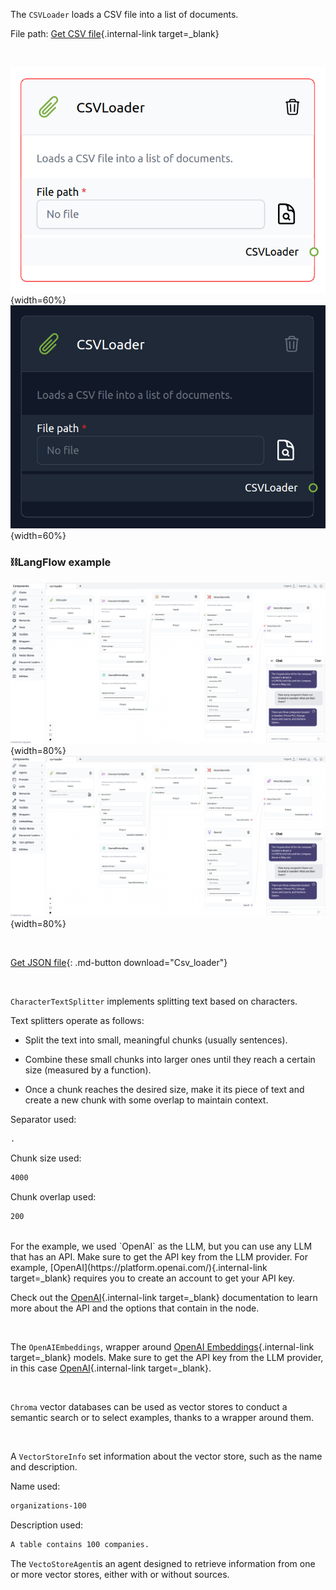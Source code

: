 The `CSVLoader` loads a CSV file into a list of documents.

File path: [Get CSV file](data/organizations-100.csv){.internal-link target=_blank}

<br>

![Description](img/single_node/csv_loader.png#only-light){width=60%}
![Description](img/single_node/csv_loader2.png#only-dark){width=60%}

### ⛓️LangFlow example

![Description](img/csv-loader.png#only-dark){width=80%}
![Description](img/csv-loader.png#only-light){width=80%}

<br>

[Get JSON file](data/Csv_loader.json){: .md-button download="Csv_loader"} 

<br>

`CharacterTextSplitter` implements splitting text based on characters. 

Text splitters operate as follows:

- Split the text into small, meaningful chunks (usually sentences).

- Combine these small chunks into larger ones until they reach a certain size (measured by a function).

- Once a chunk reaches the desired size, make it its piece of text and create a new chunk with some overlap to maintain context.

Separator used:
``` txt
.
```

Chunk size used:
``` txt
4000
```

Chunk overlap used:
``` txt
200
```

<br>
For the example, we used `OpenAI` as the LLM, but you can use any LLM that has an API. Make sure to get the API key from the LLM provider. For example, [OpenAI](https://platform.openai.com/){.internal-link target=_blank} requires you to create an account to get your API key.

<br>

Check out the [OpenAI](https://platform.openai.com/docs/introduction/overview){.internal-link target=_blank} documentation to learn more about the API and the options that contain in the node.

<br>

The `OpenAIEmbeddings`, wrapper around [OpenAI Embeddings](https://platform.openai.com/docs/guides/embeddings/what-are-embeddings){.internal-link target=_blank} models. Make sure to get the API key from the LLM provider, in this case [OpenAI](https://platform.openai.com/){.internal-link target=_blank}.

<br>

`Chroma` vector databases can be used as vector stores to conduct a semantic search or to select examples, thanks to a wrapper around them.

<br>

A `VectorStoreInfo` set information about the vector store, such as the name and description.

Name used:
``` txt
organizations-100
```
Description used:
``` txt
A table contains 100 companies.
```

The `VectoStoreAgent`is an agent designed to retrieve information from one or more vector stores, either with or without sources.